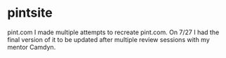 # pintsite
pint.com
I made multiple attempts to recreate pint.com. On 7/27 I had the final version of it to be updated after multiple review sessions with my mentor Camdyn.
